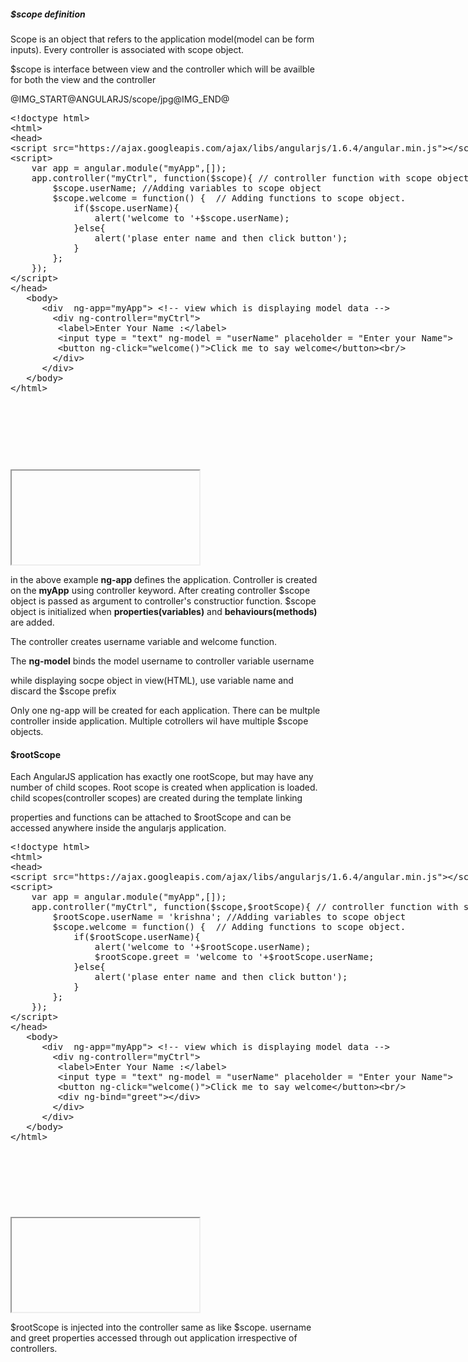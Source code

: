 
<h5>$scope definition</h5>
<p>Scope is an object that refers to the application model(model can be form inputs). Every controller is associated with scope object.</p>
<p>$scope is interface between view and the controller which will be availble for both the view and the controller</p>

@IMG_START@ANGULARJS/scope/jpg@IMG_END@


<section>  
<div ui-ace ="{useWrapMode: 'true', showGutter : 'true', theme:'monokai', mode: 'html', previewId:'preview',
	onLoad: htmlcssjsContentOnLoaded,
	rendererOptions: { fontSize: 16 },
	advanced: { highlightActiveLine: true}
}" style="min-height:570px;"><xmp><!doctype html>
<html>
<head>
<script src="https://ajax.googleapis.com/ajax/libs/angularjs/1.6.4/angular.min.js"></script>
<script> 
	var app = angular.module("myApp",[]);
	app.controller("myCtrl", function($scope){ // controller function with scope object.
		$scope.userName; //Adding variables to scope object 
		$scope.welcome = function() {  // Adding functions to scope object.
			if($scope.userName){
				alert('welcome to '+$scope.userName);
			}else{
				alert('plase enter name and then click button');
			}
		};
	});
</script>
</head>
   <body> 
      <div  ng-app="myApp"> <!-- view which is displaying model data -->
		<div ng-controller="myCtrl"> 
         <label>Enter Your Name :</label>
         <input type = "text" ng-model = "userName" placeholder = "Enter your Name"> 
		 <button ng-click="welcome()">Click me to say welcome</button><br/>
		</div>
	  </div>
   </body>
</html></xmp>
</div>
<div>
	<iframe id="preview"></iframe>
</div>
</section>

<p>in the above example <b>ng-app </b> defines the application. Controller is created on the <b>myApp</b> using controller keyword.
After creating controller $scope object is passed as argument to controller's constructior function. $scope object is initialized when <b>properties(variables)</b> and <b>behaviours(methods)</b> are added.</b>
</p>
<p>The controller creates username variable and welcome function.</p>
<p>The <b>ng-model</b> binds the model username to controller variable username</p>
<p>while displaying socpe object in view(HTML), use variable name and discard the $scope prefix</p>
<p>Only one ng-app will be created for each application. There can be multple controller inside application. Multiple cotrollers wil have multiple $scope objects.</p>


<h4>$rootScope</h4>
<p>Each AngularJS application has exactly one rootScope, but may have any number of child scopes. Root scope is created when application is loaded. child scopes(controller scopes) are created during the template linking</p>
<p>properties and functions can be attached to $rootScope and can be accessed anywhere inside the angularjs application.</p>

<section>  
<div ui-ace ="{useWrapMode: 'true', showGutter : 'true', theme:'monokai', mode: 'html', previewId:'preview1',
	onLoad: htmlcssjsContentOnLoaded,
	rendererOptions: { fontSize: 16 },
	advanced: { highlightActiveLine: true}
}" style="min-height:600px;"><xmp><!doctype html>
<html>
<head>
<script src="https://ajax.googleapis.com/ajax/libs/angularjs/1.6.4/angular.min.js"></script>
<script> 
	var app = angular.module("myApp",[]);
	app.controller("myCtrl", function($scope,$rootScope){ // controller function with scope object.
		$rootScope.userName = 'krishna'; //Adding variables to scope object 
		$scope.welcome = function() {  // Adding functions to scope object.
			if($rootScope.userName){
				alert('welcome to '+$rootScope.userName);
				$rootScope.greet = 'welcome to '+$rootScope.userName;
			}else{
				alert('plase enter name and then click button');
			}
		};
	});
</script>
</head>
   <body> 
      <div  ng-app="myApp"> <!-- view which is displaying model data -->
		<div ng-controller="myCtrl"> 
         <label>Enter Your Name :</label>
         <input type = "text" ng-model = "userName" placeholder = "Enter your Name"> 
		 <button ng-click="welcome()">Click me to say welcome</button><br/>
		 <div ng-bind="greet"></div>
		</div>
	  </div>
   </body>
</html></xmp>
</div>
<div>
	<iframe id="preview1"></iframe>
</div>
</section>

<p>$rootScope is injected into the controller same as like $scope. username and greet properties accessed through out application irrespective of controllers.</p>
